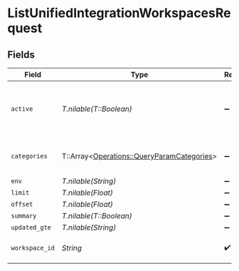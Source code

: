 # ListUnifiedIntegrationWorkspacesRequest


## Fields

| Field                                                                                         | Type                                                                                          | Required                                                                                      | Description                                                                                   |
| --------------------------------------------------------------------------------------------- | --------------------------------------------------------------------------------------------- | --------------------------------------------------------------------------------------------- | --------------------------------------------------------------------------------------------- |
| `active`                                                                                      | *T.nilable(T::Boolean)*                                                                       | :heavy_minus_sign:                                                                            | Filter the results for only the workspace's active integrations                               |
| `categories`                                                                                  | T::Array<[Operations::QueryParamCategories](../../models/operations/queryparamcategories.md)> | :heavy_minus_sign:                                                                            | Filter the results on these categories                                                        |
| `env`                                                                                         | *T.nilable(String)*                                                                           | :heavy_minus_sign:                                                                            | N/A                                                                                           |
| `limit`                                                                                       | *T.nilable(Float)*                                                                            | :heavy_minus_sign:                                                                            | N/A                                                                                           |
| `offset`                                                                                      | *T.nilable(Float)*                                                                            | :heavy_minus_sign:                                                                            | N/A                                                                                           |
| `summary`                                                                                     | *T.nilable(T::Boolean)*                                                                       | :heavy_minus_sign:                                                                            | N/A                                                                                           |
| `updated_gte`                                                                                 | *T.nilable(String)*                                                                           | :heavy_minus_sign:                                                                            | N/A                                                                                           |
| `workspace_id`                                                                                | *String*                                                                                      | :heavy_check_mark:                                                                            | The ID of the workspace                                                                       |